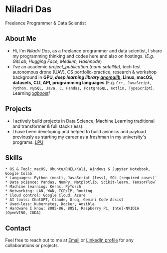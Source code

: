 **Niladri Das**
================

Freelance Programmer & Data Scientist

**About Me**
------------

- Hi, I'm _Niladri Das_, as a freelance programmer and data scientist, I share my programming thinking and codes here and also on hostings. (_E.g. GitLab, Hugging Face, Medium, Hashnode_)
- I've an academic _project_publication (nano satellite)_, tech fest autonomous drone (UAV), CS portfolio-practice, research & workshop background in **GPU, _deep learning library [anomalib]([anomalib](https://github.com/openvinotoolkit/anomalib))_, Linux, macOS, datasets, CLI, API, programming languages** (E.g. `C++, JavaScript, Python, MySQL, Java, C, Pandas, PostgreSQL, Kotlin, TypeScript`). Learning _[xgboost](https://xgboost.readthedocs.io/en/latest/)!_

**Projects**
------------

- I actively build projects in Data Science, Machine Learning traditional and transformer & full stack (less).
- I have been developing and helped to build avionics and payload previously as starting my career as a freshman in my university's programs. [LPU](https://www.lpu.in/)

**Skills**
------------

```
* OS & Tool: macOS, Ubuntu/RHEL/Kali, Windows & Jupyter Notebook, Google Colab`
* Languages: Python (most), JavaScript (less), SQL (required cases)`
* Data science: Pandas, NumPy, Matplotlib, Scikit-learn, TensorFlow`
* Machine learning: Keras, PyTorch
* Networking: LAN, WAN, TCP/IP, Routing
* Cloud control: Google Cloud, Azure
* AI tools: ChatGPT, Claude, Groq, Gemini Code Assist
* Used-less: Kubernetes, Docker, Ansible
* Hardware I know: 8085-86, 8051, Raspberry Pi, Intel-NVIDIA (OpenVINO, CUDA)
```

**Contact**
------------

Feel free to reach out to me at [Email](ndas1262000@gmail.com) or [LinkedIn profile](https://www.linkedin.com/in/niladrridas) for any collaborations or projects.
